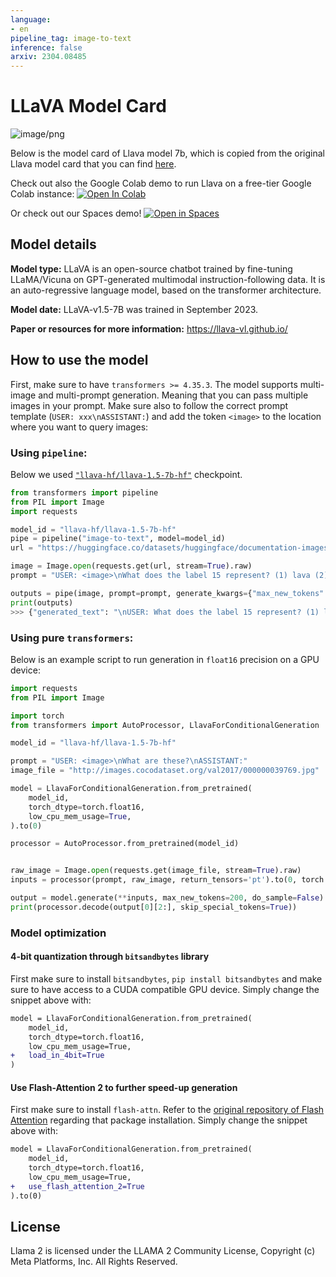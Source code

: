 ```yaml
---
language:
- en
pipeline_tag: image-to-text
inference: false
arxiv: 2304.08485
---
```

# LLaVA Model Card

![image/png](https://cdn-uploads.huggingface.co/production/uploads/62441d1d9fdefb55a0b7d12c/FPshq08TKYD0e-qwPLDVO.png)

Below is the model card of Llava model 7b, which is copied from the original Llava model card that you can find [here](https://huggingface.co/liuhaotian/llava-v1.5-13b).

Check out also the Google Colab demo to run Llava on a free-tier Google Colab instance: [![Open In Colab](https://colab.research.google.com/assets/colab-badge.svg)](https://colab.research.google.com/drive/1qsl6cd2c8gGtEW1xV5io7S8NHh-Cp1TV?usp=sharing)

Or check out our Spaces demo! [![Open in Spaces](https://huggingface.co/datasets/huggingface/badges/resolve/main/open-in-hf-spaces-md-dark.svg)](https://huggingface.co/spaces/llava-hf/llava-4bit)


## Model details

**Model type:**
LLaVA is an open-source chatbot trained by fine-tuning LLaMA/Vicuna on GPT-generated multimodal instruction-following data.
It is an auto-regressive language model, based on the transformer architecture.

**Model date:**
LLaVA-v1.5-7B was trained in September 2023.

**Paper or resources for more information:**
https://llava-vl.github.io/

## How to use the model

First, make sure to have `transformers >= 4.35.3`. 
The model supports multi-image and multi-prompt generation. Meaning that you can pass multiple images in your prompt. Make sure also to follow the correct prompt template (`USER: xxx\nASSISTANT:`) and add the token `<image>` to the location where you want to query images:

### Using `pipeline`:

Below we used [`"llava-hf/llava-1.5-7b-hf"`](https://huggingface.co/llava-hf/llava-1.5-7b-hf) checkpoint.

```python
from transformers import pipeline
from PIL import Image    
import requests

model_id = "llava-hf/llava-1.5-7b-hf"
pipe = pipeline("image-to-text", model=model_id)
url = "https://huggingface.co/datasets/huggingface/documentation-images/resolve/main/transformers/tasks/ai2d-demo.jpg"

image = Image.open(requests.get(url, stream=True).raw)
prompt = "USER: <image>\nWhat does the label 15 represent? (1) lava (2) core (3) tunnel (4) ash cloud\nASSISTANT:"

outputs = pipe(image, prompt=prompt, generate_kwargs={"max_new_tokens": 200})
print(outputs)
>>> {"generated_text": "\nUSER: What does the label 15 represent? (1) lava (2) core (3) tunnel (4) ash cloud\nASSISTANT: Lava"}
```

### Using pure `transformers`:

Below is an example script to run generation in `float16` precision on a GPU device:

```python
import requests
from PIL import Image

import torch
from transformers import AutoProcessor, LlavaForConditionalGeneration

model_id = "llava-hf/llava-1.5-7b-hf"

prompt = "USER: <image>\nWhat are these?\nASSISTANT:"
image_file = "http://images.cocodataset.org/val2017/000000039769.jpg"

model = LlavaForConditionalGeneration.from_pretrained(
    model_id, 
    torch_dtype=torch.float16, 
    low_cpu_mem_usage=True, 
).to(0)

processor = AutoProcessor.from_pretrained(model_id)


raw_image = Image.open(requests.get(image_file, stream=True).raw)
inputs = processor(prompt, raw_image, return_tensors='pt').to(0, torch.float16)

output = model.generate(**inputs, max_new_tokens=200, do_sample=False)
print(processor.decode(output[0][2:], skip_special_tokens=True))
```

### Model optimization

#### 4-bit quantization through `bitsandbytes` library

First make sure to install `bitsandbytes`, `pip install bitsandbytes` and make sure to have access to a CUDA compatible GPU device. Simply change the snippet above with: 

```diff
model = LlavaForConditionalGeneration.from_pretrained(
    model_id, 
    torch_dtype=torch.float16, 
    low_cpu_mem_usage=True,
+   load_in_4bit=True
)
```

#### Use Flash-Attention 2 to further speed-up generation

First make sure to install `flash-attn`. Refer to the [original repository of Flash Attention](https://github.com/Dao-AILab/flash-attention) regarding that package installation. Simply change the snippet above with: 

```diff
model = LlavaForConditionalGeneration.from_pretrained(
    model_id, 
    torch_dtype=torch.float16, 
    low_cpu_mem_usage=True,
+   use_flash_attention_2=True
).to(0)
```

## License
Llama 2 is licensed under the LLAMA 2 Community License, 
Copyright (c) Meta Platforms, Inc. All Rights Reserved.